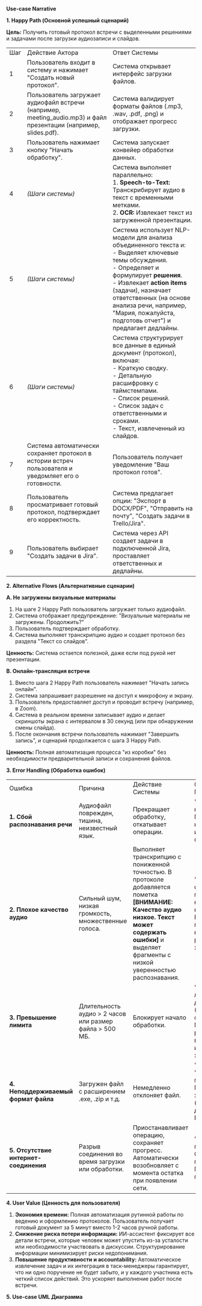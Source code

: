**Use-case Narrative**

**1\. Happy Path (Основной успешный сценарий)**

**Цель:** Получить готовый протокол встречи с выделенными решениями и задачами после загрузки аудиозаписи и слайдов.

|     |     |     |
| --- | --- | --- |
| Шаг | Действие Актора | Ответ Системы |
| 1   | Пользователь входит в систему и нажимает "Создать новый протокол". | Система открывает интерфейс загрузки файлов. |
| 2   | Пользователь загружает аудиофайл встречи (например, meeting_audio.mp3) и файл презентации (например, slides.pdf). | Система валидирует форматы файлов (.mp3, .wav, .pdf, .png) и отображает прогресс загрузки. |
| 3   | Пользователь нажимает кнопку "Начать обработку". | Система запускает конвейер обработки данных. |
| 4   | _(Шаги системы)_ | Система выполняет параллельно:  <br>1\. **Speech-to-Text:** Транскрибирует аудио в текст с временными метками.  <br>2\. **OCR:** Извлекает текст из загруженной презентации. |
| 5   | _(Шаги системы)_ | Система использует NLP-модели для анализа объединенного текста и:  <br>\- Выделяет ключевые темы обсуждения.  <br>\- Определяет и формулирует **решения**.  <br>\- Извлекает **action items** (задачи), назначает ответственных (на основе анализа речи, например, "Мария, пожалуйста, подготовь отчет") и предлагает дедлайны. |
| 6   | _(Шаги системы)_ | Система структурирует все данные в единый документ (протокол), включая:  <br>\- Краткую сводку.  <br>\- Детальную расшифровку с таймстемпами.  <br>\- Список решений.  <br>\- Список задач с ответственными и сроками.  <br>\- Текст, извлеченный из слайдов. |
| 7   | Система автоматически сохраняет протокол в истории встреч пользователя и уведомляет его о готовности. | Пользователь получает уведомление "Ваш протокол готов". |
| 8   | Пользователь просматривает готовый протокол, подтверждает его корректность. | Система предлагает опции: "Экспорт в DOCX/PDF", "Отправить на почту", "Создать задачи в Trello/Jira". |
| 9   | Пользователь выбирает "Создать задачи в Jira". | Система через API создает задачи в подключенной Jira, проставляет ответственных и дедлайны. |

**2\. Alternative Flows (Альтернативные сценарии)**

**A. Не загружены визуальные материалы**

1.  На шаге 2 Happy Path пользователь загружает только аудиофайл.
2.  Система отображает предупреждение: "Визуальные материалы не загружены. Продолжить?"
3.  Пользователь подтверждает обработку.
4.  Система выполняет транскрипцию аудио и создает протокол без раздела "Текст со слайдов".

**Ценность:** Система остается полезной, даже если под рукой нет презентации.

**B. Онлайн-трансляция встречи**

1.  Вместо шага 2 Happy Path пользователь нажимает "Начать запись онлайн".
2.  Система запрашивает разрешение на доступ к микрофону и экрану.
3.  Пользователь предоставляет доступ и проводит встречу (например, в Zoom).
4.  Система в реальном времени записывает аудио и делает скриншоты экрана с интервалом в 30 секунд (или при обнаружении смены слайда).
5.  После окончания встречи пользователь нажимает "Завершить запись", и сценарий продолжается с шага 3 Happy Path.

**Ценность:** Полная автоматизация процесса "из коробки" без необходимости предварительной записи и сохранения файлов.

**3\. Error Handling (Обработка ошибок)**

|     |     |     |     |
| --- | --- | --- | --- |
| Ошибка | Причина | Действие Системы | Сообщение Пользователю |
| **1\. Сбой распознавания речи** | Аудиофайл поврежден, тишина, неизвестный язык. | Прекращает обработку, откатывает операции. | "Речь на аудио не распознана. Проверьте качество записи и язык обсуждения." |
| **2\. Плохое качество аудио** | Сильный шум, низкая громкость, множественные голоса. | Выполняет транскрипцию с пониженной точностью. В протоколе добавляется пометка **\[ВНИМАНИЕ: Качество аудио низкое. Текст может содержать ошибки\]** и выделяет фрагменты с низкой уверенностью распознавания. | "Аудио обработано с пометкой о низком качестве. Рекомендуем проверить ключевые решения и задачи." |
| **3\. Превышение лимита** | Длительность аудио > 2 часов или размер файла > 500 МБ. | Блокирует начало обработки. | "Превышен лимит длительности (2ч) или размера файла (500МБ). Пожалуйста, разделите встречу на части или используйте запись короче." |
| **4\. Неподдерживаемый формат файла** | Загружен файл с расширением .exe, .zip и т.д. | Немедленно отклоняет файл. | "Формат файла '.zip' не поддерживается. Пожалуйста, загрузите аудио (MP3, WAV) или документы (PDF, PNG, PPTX)." |
| **5\. Отсутствие интернет-соединения** | Разрыв соединения во время загрузки или обработки. | Приостанавливает операцию, сохраняет прогресс. Автоматически возобновляет с момента остатка при появлении сети. | "Соединение прервано. Обработка приостановлена. Повторное подключение..." |

**4\. User Value (Ценность для пользователя)**

1.  **Экономия времени:** Полная автоматизация рутинной работы по ведению и оформлению протоколов. Пользователь получает готовый документ за 5 минут вместо 1-2 часов ручной работы.
2.  **Снижение риска потери информации:** ИИ-ассистент фиксирует все детали встречи, которые человек может упустить из-за усталости или необходимости участвовать в дискуссии. Структурирование информации минимизирует риски недопонимания.
3.  **Повышение продуктивности и accountability:** Автоматическое извлечение задач и их интеграция в таск-менеджеры гарантирует, что ни одно поручение не будет забыто, и у каждого участника есть четкий список действий. Это ускоряет выполнение работ после встречи.

**5\. Use-case UML Диаграмма**